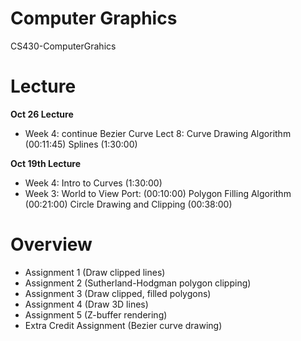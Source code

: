# Computer Graphics
CS430-ComputerGrahics

# Lecture
**Oct 26 Lecture**
- Week 4: continue
    Bezier Curve
    Lect 8: Curve Drawing Algorithm (00:11:45) 
    Splines (1:30:00)

**Oct 19th Lecture**
- Week 4: Intro to Curves (1:30:00)
- Week 3:
    World to View Port: (00:10:00)
    Polygon Filling Algorithm (00:21:00)
    Circle Drawing and Clipping (00:38:00)

# Overview
- Assignment 1 (Draw clipped lines)
- Assignment 2 (Sutherland-Hodgman polygon clipping)
- Assignment 3 (Draw clipped, filled polygons) 
- Assignment 4 (Draw 3D lines) 
- Assignment 5 (Z-buffer rendering) 
- Extra Credit Assignment (Bezier curve drawing) 

